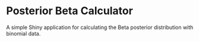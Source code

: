 # Posterior Beta Calculator

A simple Shiny application for calculating the Beta posterior distribution with binomial data.
